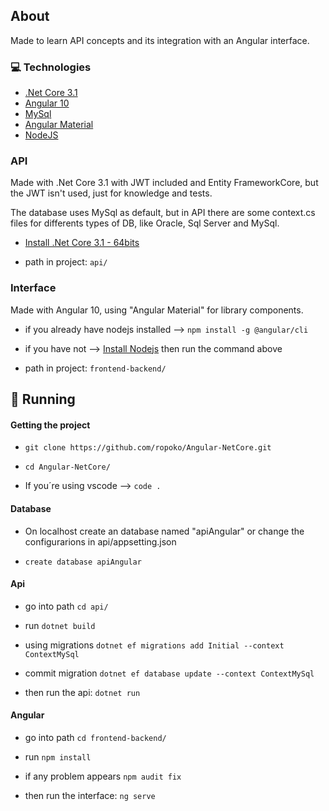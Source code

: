 ## About

Made to learn API concepts and its integration with an Angular interface.

### :computer: Technologies
 - [.Net Core 3.1](https://dotnet.microsoft.com/)
 - [Angular 10](https://angular.io/)
 - [MySql](https://www.mysql.com/)
 - [Angular Material](https://material.angular.io/)
 - [NodeJS](https://nodejs.org/en/)

### API 
Made with .Net Core 3.1 with JWT included and Entity FrameworkCore, but the JWT isn't used, just for knowledge and tests.

 The database uses MySql as default, but in API there are some context.cs files for differents types of DB, like Oracle, Sql Server and MySql.

 - [Install .Net Core 3.1 - 64bits](https://dotnet.microsoft.com/download/dotnet-core/thank-you/sdk-3.1.403-windows-x64-installer)

 - path in project: `api/`

### Interface 
Made with Angular 10, using "Angular Material" for library components.

 - if you already have nodejs installed --> `npm install -g @angular/cli`

 - if you have not --> [Install Nodejs](https://nodejs.org/en/) then run the command above

 - path in project: `frontend-backend/`

## :rocket: Running

#### Getting the project

- `git clone https://github.com/ropoko/Angular-NetCore.git`

- `cd Angular-NetCore/`

- If you´re using vscode --> `code .`

#### Database

- On localhost create an database named "apiAngular" or change the configurarions in api/appsetting.json

- `create database apiAngular`

#### Api

- go into path `cd api/`

- run `dotnet build`

- using migrations `dotnet ef migrations add Initial --context ContextMySql`

- commit migration `dotnet ef database update --context ContextMySql`

- then run the api: `dotnet run`

#### Angular

- go into path `cd frontend-backend/`

- run `npm install`

- if any problem appears `npm audit fix`

- then run the interface: `ng serve`
